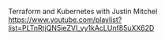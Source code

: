Terraform and Kubernetes with Justin Mitchel 
https://www.youtube.com/playlist?list=PLTnRtjQN5ieZVI_vy1kAcLUnf85uXX62D